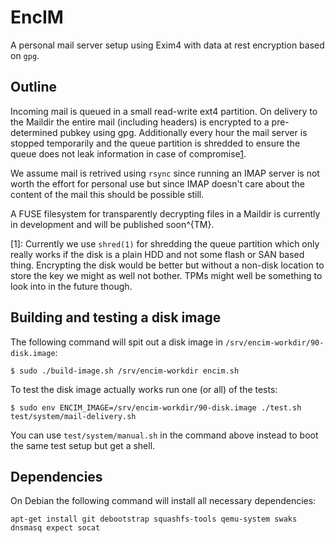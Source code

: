 EncIM
=====

A personal mail server setup using Exim4 with data at rest encryption based on
`gpg`.

Outline
-------

Incoming mail is queued in a small read-write ext4 partition. On delivery to the
Maildir the entire mail (including headers) is encrypted to a pre-determined
pubkey using gpg. Additionally every hour the mail server is stopped temporarily
and the queue partition is shredded to ensure the queue does not leak
information in case of compromise[1](#fn1).

We assume mail is retrived using `rsync` since running an IMAP server is not
worth the effort for personal use but since IMAP doesn't care about the content
of the mail this should be possible still.

A FUSE filesystem for transparently decrypting files in a Maildir is currently
in development and will be published soon^{TM}.

<a name="fn1">[1]:</a> Currently we use `shred(1)` for shredding the queue
  partition which only really works if the disk is a plain HDD and not some
  flash or SAN based thing. Encrypting the disk would be better but without a
  non-disk location to store the key we might as well not bother. TPMs might
  well be something to look into in the future though.

Building and testing a disk image
---------------------------------

The following command will spit out a disk image in
`/srv/encim-workdir/90-disk.image`:

```
$ sudo ./build-image.sh /srv/encim-workdir encim.sh
```

To test the disk image actually works run one (or all) of the tests:

```
$ sudo env ENCIM_IMAGE=/srv/encim-workdir/90-disk.image ./test.sh test/system/mail-delivery.sh
```

You can use `test/system/manual.sh` in the command above instead to boot the
same test setup but get a shell.

Dependencies
------------

On Debian the following command will install all necessary dependencies:

```
apt-get install git debootstrap squashfs-tools qemu-system swaks dnsmasq expect socat 
```
